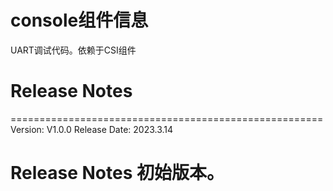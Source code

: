 # console组件信息
UART调试代码。依赖于CSI组件

# Release Notes
======================================================
Version: V1.0.0
Release Date: 2023.3.14

Release Notes
初始版本。
======================================================



